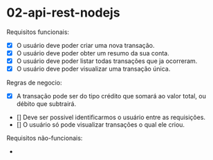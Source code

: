 # 02-api-rest-nodejs

Requisitos funcionais:

- [x] O usuário deve poder criar uma nova transação.
- [x] O usuário deve poder obter um resumo da sua conta.
- [x] O usuário deve poder listar todas transações que ja ocorreram.
- [x] O usuário deve poder visualizar uma transação única.

Regras de negocio:

- [x] A transação pode ser do tipo crédito que somará ao valor total, ou débito que subtrairá.
- [] Deve ser possivel identificarmos o usuário entre as requisições.
- [] O usuário só pode visualizar transações o qual ele criou.

Requisitos não-funcionais:

-